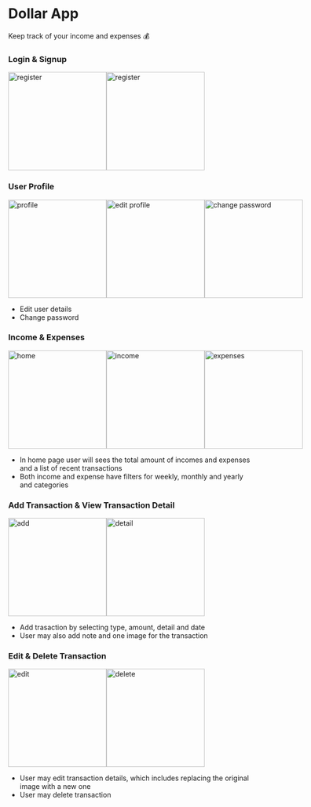 # Dollar App

Keep track of your income and expenses 💰

### Login & Signup
<div style="display: flex">
  <img src="https://github.com/nathalie7890/dollarsapp/assets/103376453/3aa7ba91-ea41-43d0-a7b4-2cd3e367ecb4" alt="register" width="200">
  <img src="https://github.com/nathalie7890/dollarsapp/assets/103376453/a74443d7-04bc-4557-821f-f9dc20882145" alt="register" width="200">
</div>

### User Profile
<div style="display: flex">
  <img src="https://github.com/nathalie7890/dollarsapp/assets/103376453/4ee407a0-0337-49a4-8372-1d4f0800de5d" alt="profile" width="200">
  <img src="https://github.com/nathalie7890/dollarsapp/assets/103376453/0a191cd7-e0e6-4767-a52b-00a51668d60b" alt="edit profile" width="200">
   <img src="https://github.com/nathalie7890/dollarsapp/assets/103376453/38fd4424-492a-46fb-9a99-d9d87e23e829" alt="change password" width="200">
</div>

* Edit user details
* Change password

### Income & Expenses
<div style="display: flex">
  <img src="https://github.com/nathalie7890/dollarsapp/assets/103376453/9b9ccada-764b-44e6-8cb4-a92c5c15460a" alt="home" width="200">
  <img src="https://github.com/nathalie7890/dollarsapp/assets/103376453/d1d51b7f-320c-449f-b1b8-40ef28d45bf4" alt="income" width="200">
   <img src="https://github.com/nathalie7890/dollarsapp/assets/103376453/c5cfbef7-3677-461c-b1ee-3d6a0f328dc9" alt="expenses" width="200">
</div>

* In home page user will sees the total amount of incomes and expenses and a list of recent transactions
* Both income and expense have filters for weekly, monthly and yearly and categories

### Add Transaction & View Transaction Detail
<div style="display: flex">
  <img src="https://github.com/nathalie7890/dollarsapp/assets/103376453/bff0caa6-90f8-4864-9ec3-595be75023a8" alt="add" width="200">
  <img src="https://github.com/nathalie7890/dollarsapp/assets/103376453/b328a69c-ff0c-4b2c-9bef-5bad50732cde" alt="detail" width="200">
</div>

* Add trasaction by selecting type, amount, detail and date
* User may also add note and one image for the transaction

### Edit & Delete Transaction
<div style="display: flex">
  <img src="https://github.com/nathalie7890/dollarsapp/assets/103376453/08e2d01b-c9f9-409e-8e82-d0c295e9ec63" alt="edit" width="200">
  <img src="https://github.com/nathalie7890/dollarsapp/assets/103376453/25b2596f-29f1-4c2a-8f5e-a14f5f72b87c" alt="delete" width="200">
</div>

* User may edit transaction details, which includes replacing the original image with a new one
* User may delete transaction


